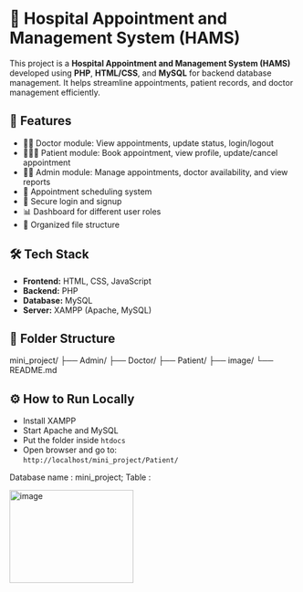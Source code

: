 # 🏥 Hospital Appointment and Management System (HAMS)

This project is a **Hospital Appointment and Management System (HAMS)** developed using **PHP**, **HTML/CSS**, and **MySQL** for backend database management. It helps streamline appointments, patient records, and doctor management efficiently.

## 🚀 Features

- 👨‍⚕️ Doctor module: View appointments, update status, login/logout
- 🧑‍🤝‍🧑 Patient module: Book appointment, view profile, update/cancel appointment
- 🧑‍💼 Admin module: Manage appointments, doctor availability, and view reports
- 📅 Appointment scheduling system
- 🔐 Secure login and signup
- 📊 Dashboard for different user roles
- 📁 Organized file structure

## 🛠️ Tech Stack

- **Frontend:** HTML, CSS, JavaScript
- **Backend:** PHP
- **Database:** MySQL
- **Server:** XAMPP (Apache, MySQL)

## 📂 Folder Structure
mini_project/
├── Admin/
├── Doctor/
├── Patient/
├── image/
└── README.md

## ⚙️ How to Run Locally

- Install XAMPP
- Start Apache and MySQL
- Put the folder inside `htdocs`
- Open browser and go to:  
  `http://localhost/mini_project/Patient/`

Database name : mini_project; 
Table : 

  <img width="217" height="163" alt="image" src="https://github.com/user-attachments/assets/83fd1bcc-2ca6-4329-ba7b-ef1c8379ed70" />

  



